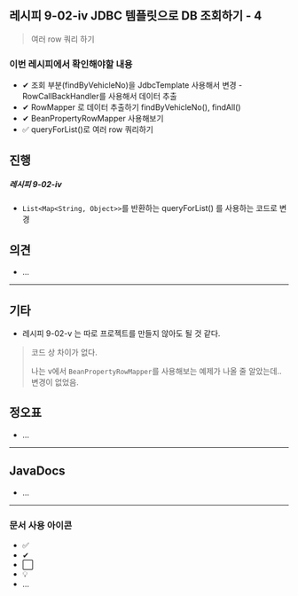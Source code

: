 ## 레시피 9-02-iv JDBC 템플릿으로 DB 조회하기 - 4

>  여러  row 쿼리 하기
>

### 이번 레시피에서 확인해야할  내용

* ✔ 조회 부분(findByVehicleNo)을 JdbcTemplate 사용해서 변경 - RowCallBackHandler를 사용해서 데이터 추출
* ✔ RowMapper 로 데이터 추출하기 findByVehicleNo(), findAll()
* ✔ BeanPropertyRowMapper 사용해보기
* ✅  queryForList()로 여러 row 쿼리하기




## 진행

##### 레시피 9-02-iv

* `List<Map<String, Object>>`를 반환하는 queryForList() 를 사용하는 코드로 변경




## 의견

* ...



---

## 기타

* 레시피 9-02-v 는 따로 프로젝트를 만들지 않아도 될 것 같다.

> 코드 상 차이가 없다.
>
> 나는 v에서 `BeanPropertyRowMapper`를 사용해보는 예제가 나올 줄 알았는데.. 변경이 없었음.



## 정오표

* ...
  


---

## JavaDocs

* ...



---

### 문서 사용 아이콘

* ✅
* ✔
* ⬜
* 💡
* ...

